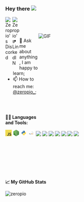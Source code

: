 ### Hey there <img src="https://media.giphy.com/media/hvRJCLFzcasrR4ia7z/giphy.gif" width="25px">
<a href="https://discord.com/users/398195882216128532/">
  <img align="left" alt="Zeropio's Discord" width="22px" src="https://raw.githubusercontent.com/peterthehan/peterthehan/master/assets/discord.svg" />
</a>
<a href="https://www.linkedin.com/in/emilio-sánchez-garcía-8551901ba/">
  <img align="left" alt="Zeropio's LinkedIN" width="22px" src="https://raw.githubusercontent.com/peterthehan/peterthehan/master/assets/linkedin.svg" />
</a>

<br />
<br />
<br />

  <img align="right" alt="GIF" src="https://cdn.dribbble.com/users/1059583/screenshots/4171367/coding-freak.gif" width="400" height="256" />
  
- 💬 Ask me about anything, I am happy to learn;
- 📫 How to reach me: [@zeropio_](https://twitter.com/zeropio_);

<br />
<br />

<b>👨‍💻 Languages and Tools:</b>

<code><img height="20" src="https://raw.githubusercontent.com/github/explore/80688e429a7d4ef2fca1e82350fe8e3517d3494d/topics/javascript/javascript.png"></code>
<code><img height="20" src="https://raw.githubusercontent.com/github/explore/80688e429a7d4ef2fca1e82350fe8e3517d3494d/topics/nodejs/nodejs.png"></code>
<code><img height="20" src="https://raw.githubusercontent.com/github/explore/80688e429a7d4ef2fca1e82350fe8e3517d3494d/topics/python/python.png"></code>
<code><img height="20" src="https://raw.githubusercontent.com/github/explore/80688e429a7d4ef2fca1e82350fe8e3517d3494d/topics/mysql/mysql.png"></code>
<code><img height="20" src="https://user-images.githubusercontent.com/78456264/120789321-c5f26a80-c531-11eb-85ca-be4dc539a41a.png"></code>
<code><img height="20" src="https://user-images.githubusercontent.com/78456264/120790658-862c8280-c533-11eb-9f92-90b2312c15b3.png"></code>
<code><img height="20" src="https://user-images.githubusercontent.com/78456264/120791377-706b8d00-c534-11eb-9e1e-bd6b3a37acff.png"></code>
<code><img height="20" src="https://user-images.githubusercontent.com/78456264/120791456-8711e400-c534-11eb-87ea-46e21bd6fb47.png"></code>
<code><img height="20" src="https://user-images.githubusercontent.com/78456264/120791551-a4df4900-c534-11eb-9bae-45ba098f41d9.png"></code>
<code><img height="20" src="https://user-images.githubusercontent.com/78456264/120791647-c0e2ea80-c534-11eb-866b-055e86311fad.png"></code>
<code><img height="20" src="https://user-images.githubusercontent.com/78456264/120791725-d9530500-c534-11eb-9d5c-454a7ab84580.png"></code>

<br />
<br />
<br />
<br />
<br />
<br />


**📈 My GitHub Stats**
<p> <img src="https://github-readme-stats.vercel.app/api?username=zeropio" alt="zeropio" />
